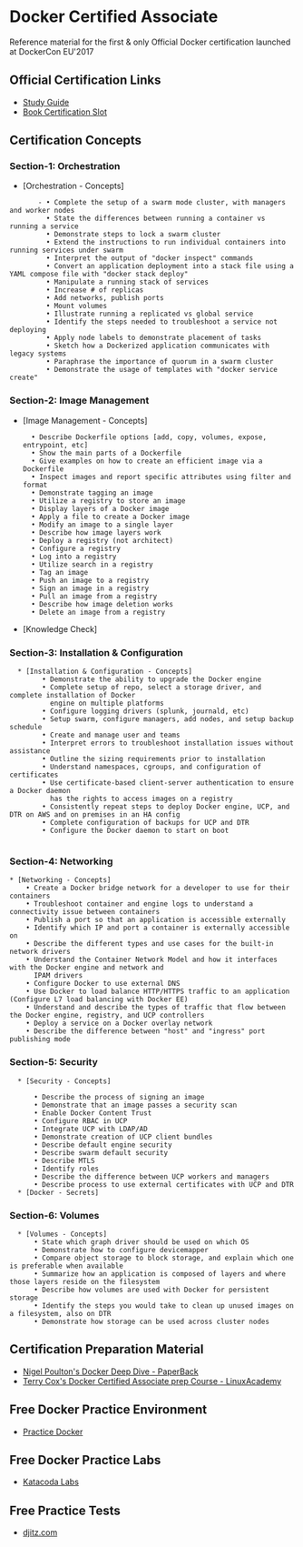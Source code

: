 # Docker Certified Associate
Reference material for the first & only Official Docker certification launched at DockerCon EU'2017


## Official Certification Links

  * [Study Guide](https://training.mirantis.com/wp-content/uploads/2020/10/Docker-Study-Guide_v1.5-October.pdf)
  * [Book Certification Slot](https://prod.examity.com/docker/)
  
## Certification Concepts

### Section-1: Orchestration
  
  * [Orchestration - Concepts]
  ```
         - • Complete the setup of a swarm mode cluster, with managers and worker nodes
           • State the differences between running a container vs running a service
           • Demonstrate steps to lock a swarm cluster
           • Extend the instructions to run individual containers into running services under swarm
           • Interpret the output of "docker inspect" commands
           • Convert an application deployment into a stack file using a YAML compose file with "docker stack deploy"
           • Manipulate a running stack of services
           • Increase # of replicas
           • Add networks, publish ports
           • Mount volumes
           • Illustrate running a replicated vs global service
           • Identify the steps needed to troubleshoot a service not deploying
           • Apply node labels to demonstrate placement of tasks
           • Sketch how a Dockerized application communicates with legacy systems
           • Paraphrase the importance of quorum in a swarm cluster
           • Demonstrate the usage of templates with "docker service create" 
  ```
  
  
### Section-2: Image Management

  * [Image Management - Concepts]

          • Describe Dockerfile options [add, copy, volumes, expose, entrypoint, etc]
          • Show the main parts of a Dockerfile
          • Give examples on how to create an efficient image via a Dockerfile
          • Inspect images and report specific attributes using filter and format
          • Demonstrate tagging an image
          • Utilize a registry to store an image
          • Display layers of a Docker image
          • Apply a file to create a Docker image
          • Modify an image to a single layer
          • Describe how image layers work
          • Deploy a registry (not architect)
          • Configure a registry
          • Log into a registry
          • Utilize search in a registry
          • Tag an image
          • Push an image to a registry
          • Sign an image in a registry
          • Pull an image from a registry
          • Describe how image deletion works
          • Delete an image from a registry
  
  * [Knowledge Check]

### Section-3: Installation & Configuration
```
  * [Installation & Configuration - Concepts]
        • Demonstrate the ability to upgrade the Docker engine
        • Complete setup of repo, select a storage driver, and complete installation of Docker
          engine on multiple platforms
        • Configure logging drivers (splunk, journald, etc)
        • Setup swarm, configure managers, add nodes, and setup backup schedule
        • Create and manage user and teams
        • Interpret errors to troubleshoot installation issues without assistance
        • Outline the sizing requirements prior to installation
        • Understand namespaces, cgroups, and configuration of certificates
        • Use certificate-based client-server authentication to ensure a Docker daemon 
          has the rights to access images on a registry
        • Consistently repeat steps to deploy Docker engine, UCP, and DTR on AWS and on premises in an HA config
        • Complete configuration of backups for UCP and DTR
        • Configure the Docker daemon to start on boot
  
  ```

### Section-4: Networking
  ```
  * [Networking - Concepts]
      • Create a Docker bridge network for a developer to use for their containers
      • Troubleshoot container and engine logs to understand a connectivity issue between containers
      • Publish a port so that an application is accessible externally
      • Identify which IP and port a container is externally accessible on
      • Describe the different types and use cases for the built-in network drivers
      • Understand the Container Network Model and how it interfaces with the Docker engine and network and
        IPAM drivers
      • Configure Docker to use external DNS
      • Use Docker to load balance HTTP/HTTPS traffic to an application (Configure L7 load balancing with Docker EE)
      • Understand and describe the types of traffic that flow between the Docker engine, registry, and UCP controllers
      • Deploy a service on a Docker overlay network
      • Describe the difference between "host" and "ingress" port publishing mode
  
  ```
  
### Section-5: Security
```
  * [Security - Concepts] 

      • Describe the process of signing an image
      • Demonstrate that an image passes a security scan
      • Enable Docker Content Trust
      • Configure RBAC in UCP
      • Integrate UCP with LDAP/AD
      • Demonstrate creation of UCP client bundles
      • Describe default engine security
      • Describe swarm default security
      • Describe MTLS
      • Identify roles
      • Describe the difference between UCP workers and managers
      • Describe process to use external certificates with UCP and DTR
  * [Docker - Secrets] 
 ```
 
### Section-6: Volumes
```
  * [Volumes - Concepts] 
      • State which graph driver should be used on which OS
      • Demonstrate how to configure devicemapper
      • Compare object storage to block storage, and explain which one is preferable when available
      • Summarize how an application is composed of layers and where those layers reside on the filesystem
      • Describe how volumes are used with Docker for persistent storage
      • Identify the steps you would take to clean up unused images on a filesystem, also on DTR
      • Demonstrate how storage can be used across cluster nodes
```

## Certification Preparation Material

  * [Nigel Poulton's Docker Deep Dive - PaperBack](https://www.amazon.com/Docker-Deep-Dive-Nigel-Poulton-ebook/dp/B01LXWQUFF)
  * [Terry Cox's Docker Certified Associate prep Course - LinuxAcademy](https://linuxacademy.com/linux/training/course/name/docker-certified-associate-prep-course)
  
## Free Docker Practice Environment

  * [Practice Docker](https://labs.play-with-docker.com/)
  
## Free Docker Practice Labs

  * [Katacoda Labs](https://www.katacoda.com/courses/docker)
  
## Free Practice Tests
    
  * [djitz.com](https://djitz.com/certification/docker-certified-associate-dca-test-review-questions-set-9-security/)
  
 
